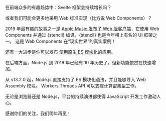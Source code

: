 在前端众多的有趣趋势中：Svelte 框架会持续增长吗？

或者我们可能会更多地采用 Web 标准实现（比方说 Web Components）？

2019 年最有趣的故事之一是 [Apple Music 发布了 Web 版客户端](https://dev.to/ionic/apple-just-shipped-web-components-to-production-and-you-probably-missed-it-57pf)，它使用 Web Components 并通过 {stencil} 编译，{stencil} 也是今年榜上有名的 UI 框架之一。
这是 Web Components 在“现实世界”的真实案例！

还有一大进步是你可以发布 [使用原生 ES 模块化的应用](https://philipwalton.com/articles/using-native-javascript-modules-in-production-today/)。

在后端方面，Node.js 到 2019 年已经有 10 年历史了，但新功能依然在快速增加。

从 v13.2.0 起，Node.js 直接支持了 ES 模块化语法，并且能够导入 Web Assembly 模块。
Workers Threads API 可以支撑计算密集型工作。

无论是浏览器还是 Node.js，平台的持续演进都使得 JavaScript 开发工作激动人心。

感谢你们的关注，我们明年再见！
